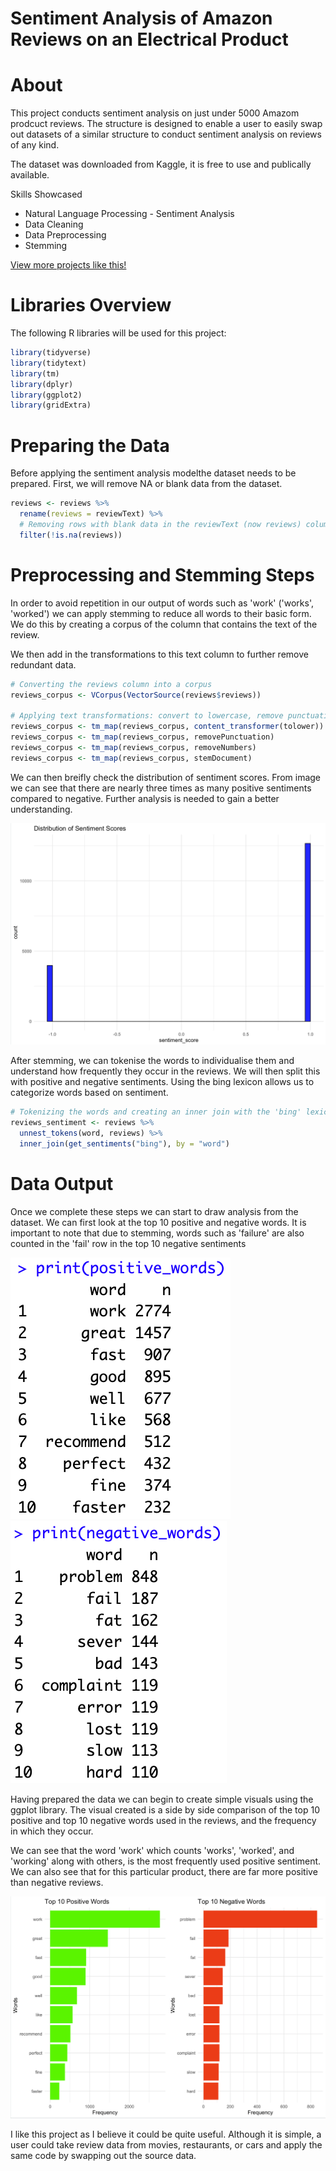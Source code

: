 # Sentiment Analysis of Amazon Reviews on an Electrical Product

# About

This project conducts sentiment analysis on just under 5000 Amazom prodcuct reviews. The structure is designed to enable a user to easily swap out datasets of a similar structure to conduct sentiment analysis on reviews of any kind.

The dataset was downloaded from Kaggle, it is free to use and publically available.

Skills Showcased

-   Natural Language Processing - Sentiment Analysis
-   Data Cleaning
-   Data Preprocessing
-   Stemming

[View more projects like this!](https://jeff-bow.github.io/)

# Libraries Overview

The following R libraries will be used for this project:

``` r
library(tidyverse)
library(tidytext)
library(tm)
library(dplyr)
library(ggplot2)
library(gridExtra)
```

# Preparing the Data

Before applying the sentiment analysis modelthe dataset needs to be prepared. First, we will remove NA or blank data from the dataset.

``` r
reviews <- reviews %>%
  rename(reviews = reviewText) %>%
  # Removing rows with blank data in the reviewText (now reviews) columns as these are useless
  filter(!is.na(reviews))
```

# Preprocessing and Stemming Steps

In order to avoid repetition in our output of words such as 'work' ('works', 'worked') we can apply stemming to reduce all words to their basic form. We do this by creating a corpus of the column that contains the text of the review.

We then add in the transformations to this text column to further remove redundant data.

``` r
# Converting the reviews column into a corpus
reviews_corpus <- VCorpus(VectorSource(reviews$reviews))

# Applying text transformations: convert to lowercase, remove punctuation, remove numbers, stem
reviews_corpus <- tm_map(reviews_corpus, content_transformer(tolower))
reviews_corpus <- tm_map(reviews_corpus, removePunctuation)
reviews_corpus <- tm_map(reviews_corpus, removeNumbers)
reviews_corpus <- tm_map(reviews_corpus, stemDocument)
```

We can then breifly check the distribution of sentiment scores. From image we can see that there are nearly three times as many positive sentiments compared to negative. Further analysis is needed to gain a better understanding.

![](images/sentiment_score.png)

After stemming, we can tokenise the words to individualise them and understand how frequently they occur in the reviews. We will then split this with positive and negative sentiments. Using the bing lexicon allows us to categorize words based on sentiment. 

``` r
# Tokenizing the words and creating an inner join with the 'bing' lexicon
reviews_sentiment <- reviews %>%
  unnest_tokens(word, reviews) %>%
  inner_join(get_sentiments("bing"), by = "word")
```

# Data Output

Once we complete these steps we can start to draw analysis from the dataset. We can first look at the top 10 positive and negative words. It is important to note that due to stemming, words such as 'failure' are also counted in the 'fail' row in the top 10 negative sentiments

![](images/positivewords.png) ![](images/negativewords.png)

Having prepared the data we can begin to create simple visuals using the ggplot library. The visual created is a side by side comparison of the top 10 positive and top 10 negative words used in the reviews, and the frequency in which they occur. 

We can see that the word 'work' which counts 'works', 'worked', and 'working' along with others, is the most frequently used positive sentiment. We can also see that for this particular product, there are far more positive than negative reviews.

![](images/graphcombination.png)

I like this project as I believe it could be quite useful. Although it is simple, a user could take review data from movies, restaurants, or cars and apply the same code by swapping out the source data. 
